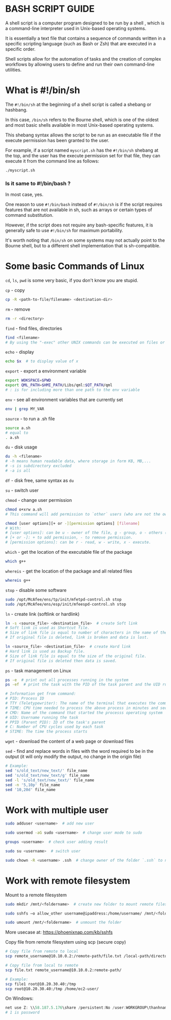 # BASH SCRIPT GUIDE

A shell script is a computer program designed to be run by a shell , which is a command-line interpreter used in Unix-based operating systems.

It is essentially a text file that contains a sequence of commands written in a specific scripting language (such as Bash or Zsh) that are executed in a specific order.

Shell scripts allow for the automation of tasks and the creation of complex workflows by allowing users to define and run their own command-line utilities.

# What is #!/bin/sh
The `#!/bin/sh` at the beginning of a shell script is called a shebang or hashbang.

In this case, `/bin/sh` refers to the Bourne shell, which is one of the oldest and most basic shells available in most Unix-based operating systems.

This shebang syntax allows the script to be run as an executable file if the execute permission has been granted to the user.

For example, if a script named `myscript.sh` has the `#!/bin/sh` shebang at the top, and the user has the execute permission set for that file, they can execute it from the command line as follows:

```bash
./myscript.sh
```
### Is it same to #!/bin/bash ?
In most case, yes.

One reason to use `#!/bin/bash` instead of `#!/bin/sh` is if the script requires features that are not available in sh, such as arrays or certain types of command substitution.

However, if the script does not require any bash-specific features, it is generally safe to use `#!/bin/sh` for maximum portability.

It's worth noting that `/bin/sh` on some systems may not actually point to the Bourne shell, but to a different shell implementation that is sh-compatible.

# Some basic Commands of Linux
`cd`, `ls`, `pwd` is some very basic, if you don't know you are stupid.

`cp` - copy
```bash
cp -R <path-to-file/filename> <destination-dir>
```

`rm` - remove
```bash
rm -r <directory>
```

`find` - find files, directories
```bash
find <filename>
# By using the "-exec" other UNIX commands can be executed on files or folders found.
```

`echo` - display
```bash
echo $x  # to display value of x
```

`export` - export a environment variable
```bash
export WOKSPACE=$PWD
export QML_PATH=$HMI_PATH/Libs/qml:$QT_PATH/qml
# : is for including more than one path to the env variable
```

`env` - see all environment variables that are currently set
```bash
env | grep MY_VAR
```

`source` - to run a .sh file
```bash
source a.sh
# equal to
. a.sh
```

`du` - disk usage

```bash
du -h <filename>
# -h means human readable data, where storage in form KB, MB,...
# -s is subdirectory excluded
# -a is all
```

`df` - disk free, same syntax as `du`

`su` - switch user

`chmod` - change user permission
```bash
chmod o+xrw a.sh
# This command will add permission to `other` users (who are not the owner of the file) to execute, read and write the file `a.sh`.

chmod [user options][+ or -][permission options] [filename]
# With:
# [user options]: can be u - owner of the file, g - group, o - others (anyone in the world).
# [+ or -]: + to add permission, - to remove permission.
# [permission options]: can be r - read, w - write, x - execute.
```

`which` - get the location of the executable file of the package
```bash
which g++
```

`whereis` - get the location of the package and all related files
```bash
whereis g++
```

`stop` - disable some software
```bash
sudo /opt/McAfee/ens/tp/init/mfetpd-control.sh stop
sudo /opt/McAfee/ens/esp/init/mfeespd-control.sh stop
```
`ln` - create link (softlink or hardlink)
```bash
ln -s <source_file> <destination_file>  # create Soft link
# Soft link is used as Shortcut file.
# Size of link file is equal to number of characters in the name of the original file.
# If original file is deleted, link is broken and data is lost.

ln <source_file> <destination_file>  # create Hard link
# Hard link is used as Backup file.
# Size of link file is equal to the size of the original file.
# If original file is deleted then data is saved.
```

`ps` - task management on Linux
```bash
ps -e  # print out all processes running in the system
ps -ef  # print the task with the PID of the task parent and the UID running the task

# Information get from command:
# PID: Process ID
# TTY (Teletypewriter): The name of the terminal that executes the command
# TIME: CPU time needed to process the above process in minutes and seconds
# CMD: Name of the command that started the processs operating system
# UID: Username running the task
# PPID (Parent PID): ID of the task's parent
# C: Number of CPU cycles used by each task
# STIME: The time the process starts
```

`wget` - download the content of a web page or download files

`sed` - find and replace words in files with the word required to be in the output (it will only modify the output, no change in the origin file)
```bash
# Example:
sed 's/old_text/new_text/' file_name
sed 's/old_text/new_text/g' file_name
sed -l 's/old_text/new_text/' file_name
sed -n '5,10p' file_name
sed '10,20d' file_name
```

# Work with multiple user
```bash
sudo adduser <username>  # add new user

sudo usermod -aG sudo <username>  # change user mode to sudo

groups <username>  # check user adding result

sudo su <username>  # switch user

sudo chown -R <username> .ssh  # change owner of the folder `.ssh` to new user
```

# Work with remote filesystem
Mount to a remote filesystem
```bash
sudo mkdir /mnt/<foldername>  # create new folder to mount remote filesystem to

sudo sshfs –o allow_other username@ipaddress:/home/username/ /mnt/<foldername>  # use sshfs to mount

sudo umount /mnt/<foldername>  # unmount the folder
```
More usecase at: https://phoenixnap.com/kb/sshfs


Copy file from remote filesystem using scp (secure copy)
```bash
# Copy file from remote to local
scp remote_username@10.10.0.2:/remote-path/file.txt /local-path/directory

# Copy file from local to remote
scp file.txt remote_username@10.10.0.2:remote-path/

# Example:
scp file1 root@10.20.30.40:/tmp
scp root@10.20.30.40:/tmp /home/ec2-user/
```

On Windows:
```powershell
net use Z: \\58.187.5.176\share /persistent:No /user:WORKGROUP\thanhnam 1
# 1 is password
```


